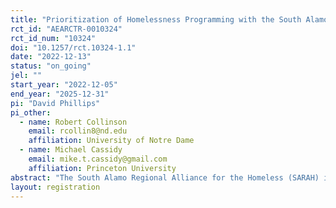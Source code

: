 ```yaml
---
title: "Prioritization of Homelessness Programming with the South Alamo Regional Alliance for the Homeless"
rct_id: "AEARCTR-0010324"
rct_id_num: "10324"
doi: "10.1257/rct.10324-1.1"
date: "2022-12-13"
status: "on_going"
jel: ""
start_year: "2022-12-05"
end_year: "2025-12-31"
pi: "David Phillips"
pi_other:
  - name: Robert Collinson
    email: rcollin8@nd.edu
    affiliation: University of Notre Dame
  - name: Michael Cassidy
    email: mike.t.cassidy@gmail.com
    affiliation: Princeton University
abstract: "The South Alamo Regional Alliance for the Homeless (SARAH) is the lead agency empowered to prevent and end homelessness in the San Antonio/Bexar County (Texas) Continuum of Care. Together with the Wilson Sheehan Lab for Economic Opportunities (LEO), SARAH has developed a simplified assessment tool to connect people experiencing homelessness to appropriate housing options and assistance. The tool replaces the current Vulnerability Index - Service Prioritization Decision Assistance Tool (VI-SPDAT) used in SARAH’s Homeless Management Information System (HMIS) system. The research team will launch a randomized controlled trial evaluation to measure the impact of different prioritization rules on housing stability. The goal of the study is to serve 4,000 clients and randomize them equally inside HMIS into data-driven and case-worker-rating prioritization systems that operate on the same numerical scale. After receiving their score, a client will be placed on one central prioritization list for all clients. When new slots open up, clients will be drawn from this list in order of priority, with the most vulnerable clients offered services first. Outcomes measured in HMIS and administrative records will include housing stability, creditworthiness and use of credit, criminal justice involvement, employment, and income."
layout: registration
---
```


